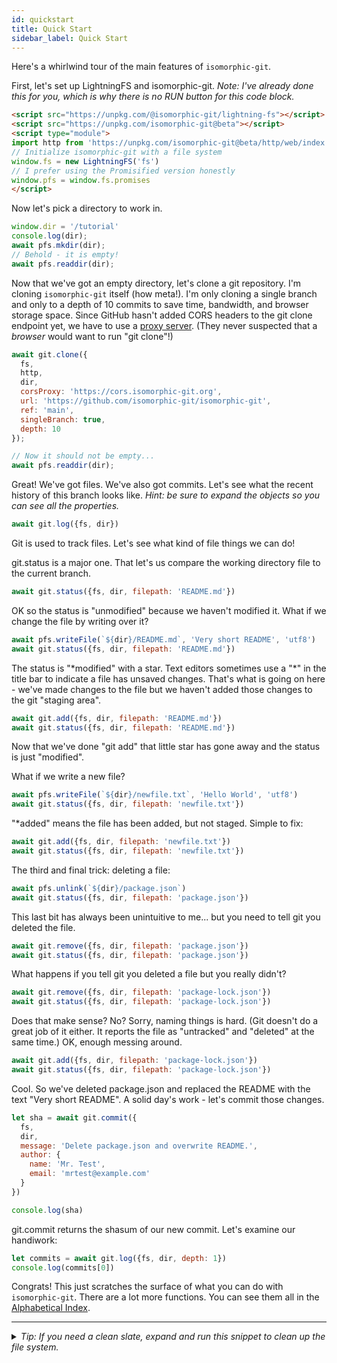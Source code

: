 ```yaml
---
id: quickstart
title: Quick Start
sidebar_label: Quick Start
---
```


Here's a whirlwind tour of the main features of `isomorphic-git`.

First, let's set up LightningFS and isomorphic-git. *Note: I've already done this for you, which is why there is no RUN button for this code block.*

```html
<script src="https://unpkg.com/@isomorphic-git/lightning-fs"></script>
<script src="https://unpkg.com/isomorphic-git@beta"></script>
<script type="module">
import http from 'https://unpkg.com/isomorphic-git@beta/http/web/index.js'
// Initialize isomorphic-git with a file system
window.fs = new LightningFS('fs')
// I prefer using the Promisified version honestly
window.pfs = window.fs.promises
</script>
```

Now let's pick a directory to work in.

```js live
window.dir = '/tutorial'
console.log(dir);
await pfs.mkdir(dir);
// Behold - it is empty!
await pfs.readdir(dir);
```

Now that we've got an empty directory, let's clone a git repository.
I'm cloning `isomorphic-git` itself (how meta!).
I'm only cloning a single branch and only to a depth of 10 commits to save time, bandwidth, and browser storage space.
Since GitHub hasn't added CORS headers to the git clone endpoint yet, we have to use a [proxy server](https://cors.isomorphic-git.org/).
(They never suspected that a *browser* would want to run "git clone"!)

```js live
await git.clone({
  fs,
  http,
  dir,
  corsProxy: 'https://cors.isomorphic-git.org',
  url: 'https://github.com/isomorphic-git/isomorphic-git',
  ref: 'main',
  singleBranch: true,
  depth: 10
});

// Now it should not be empty...
await pfs.readdir(dir);
```

Great! We've got files. We've also got commits.
Let's see what the recent history of this branch looks like.
*Hint: be sure to expand the objects so you can see all the properties.*

```js live
await git.log({fs, dir})
```

Git is used to track files. Let's see what kind of file things we can do!

git.status is a major one. That let's us compare the working directory file to the current branch.

```js live
await git.status({fs, dir, filepath: 'README.md'})
```

OK so the status is "unmodified" because we haven't modified it.
What if we change the file by writing over it?

```js live
await pfs.writeFile(`${dir}/README.md`, 'Very short README', 'utf8')
await git.status({fs, dir, filepath: 'README.md'})
```

The status is "\*modified" with a star.
Text editors sometimes use a "\*" in the title bar to indicate a file has unsaved changes.
That's what is going on here - we've made changes to the file but we haven't added those changes to the git "staging area".

```js live
await git.add({fs, dir, filepath: 'README.md'})
await git.status({fs, dir, filepath: 'README.md'})
```

Now that we've done "git add" that little star has gone away and the status is just "modified".

What if we write a new file?

```js live
await pfs.writeFile(`${dir}/newfile.txt`, 'Hello World', 'utf8')
await git.status({fs, dir, filepath: 'newfile.txt'})
```

"\*added" means the file has been added, but not staged. Simple to fix:

```js live
await git.add({fs, dir, filepath: 'newfile.txt'})
await git.status({fs, dir, filepath: 'newfile.txt'})
```

The third and final trick: deleting a file:

```js live
await pfs.unlink(`${dir}/package.json`)
await git.status({fs, dir, filepath: 'package.json'})
```

This last bit has always been unintuitive to me... but you need to tell git you deleted the file.
```js live
await git.remove({fs, dir, filepath: 'package.json'})
await git.status({fs, dir, filepath: 'package.json'})
```

What happens if you tell git you deleted a file but you really didn't?

```js live
await git.remove({fs, dir, filepath: 'package-lock.json'})
await git.status({fs, dir, filepath: 'package-lock.json'})
```

Does that make sense? No? Sorry, naming things is hard. (Git doesn't do a great job of it either.
It reports the file as "untracked" and "deleted" at the same time.) OK, enough messing around.

```js live
await git.add({fs, dir, filepath: 'package-lock.json'})
await git.status({fs, dir, filepath: 'package-lock.json'})
```

Cool. So we've deleted package.json and replaced the README with the text "Very short README".
A solid day's work - let's commit those changes.

```js live
let sha = await git.commit({
  fs,
  dir,
  message: 'Delete package.json and overwrite README.',
  author: {
    name: 'Mr. Test',
    email: 'mrtest@example.com'
  }
})

console.log(sha)
```

git.commit returns the shasum of our new commit. Let's examine our handiwork:

```js live
let commits = await git.log({fs, dir, depth: 1})
console.log(commits[0])
```

Congrats! This just scratches the surface of what you can do with `isomorphic-git`.
There are a lot more functions. You can see them all in the [Alphabetical Index](./alphabetic).

---

<details>
<summary><i>Tip: If you need a clean slate, expand and run this snippet to clean up the file system.</i></summary>

```js live
window.fs = new LightningFS('fs', { wipe: true })
window.pfs = window.fs.promises
console.log('done')
```
</details>
